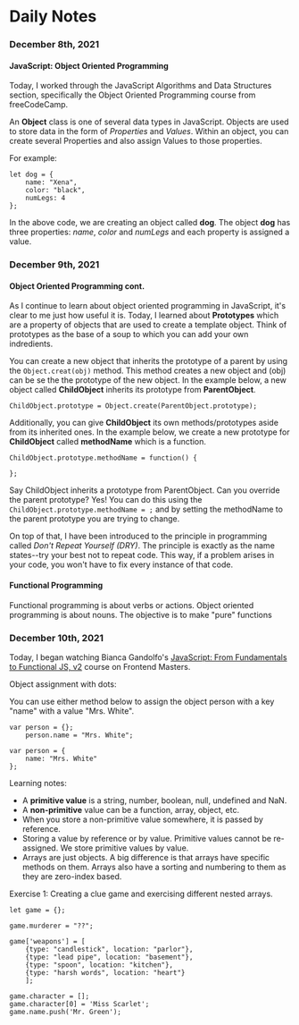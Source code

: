 # Daily Notes

### December 8th, 2021
#### JavaScript: Object Oriented Programming

Today, I worked through the JavaScript Algorithms and Data Structures section, specifically the Object Oriented Programming course from freeCodeCamp.

An **Object** class is one of several data types in JavaScript. Objects are used to store data in the form of *Properties* and *Values*. Within an object, you can create several Properties and also assign Values to those properties.

For example:

```
let dog = {
    name: "Xena",
    color: "black",
    numLegs: 4
};
```

In the above code, we are creating an object called **dog**. The object **dog** has three properties: *name*, *color* and *numLegs* and each property is assigned a value.

### December 9th, 2021
#### Object Oriented Programming cont.

As I continue to learn about object oriented programming in JavaScript, it's clear to me just how useful it is. Today, I learned about **Prototypes** which are a property of objects that are used to create a template object. Think of prototypes as the base of a soup to which you can add your own indredients.

You can create a new object that inherits the prototype of a parent by using the `Object.creat(obj)` method. This method creates a new object and (obj) can be se the the prototype of the new object. In the example below, a new object called **ChildObject** inherits its prototype from **ParentObject**.

```
ChildObject.prototype = Object.create(ParentObject.prototype);
```

Additionally, you can give **ChildObject** its own methods/prototypes aside from its inherited ones. In the example below, we create a new prototype for **ChildObject** called **methodName** which is a function.

```
ChildObject.prototype.methodName = function() {

};
```

Say ChildObject inherits a prototype from ParentObject. Can you override the parent prototype? Yes! You can do this using the `ChildObject.prototype.methodName = ;` and by setting the methodName to the parent prototype you are trying to change.

On top of that, I have been introduced to the principle in programming called *Don't Repeat Yourself (DRY)*. The principle is exactly as the name states--try your best not to repeat code. This way, if a problem arises in your code, you won't have to fix every instance of that code.

#### Functional Programming

Functional programming is about verbs or actions. Object oriented programming is about nouns. The objective is to make "pure" functions 

### December 10th, 2021

Today, I began watching Bianca Gandolfo's [JavaScript: From Fundamentals to Functional JS, v2](https://frontendmasters.com/courses/js-fundamentals-functional-v2/) course on Frontend Masters.

Object assignment with dots:

You can use either method below to assign the object person with a key "name" with a value "Mrs. White".

```
var person = {};
    person.name = "Mrs. White";

var person = {
    name: "Mrs. White"
};
```

Learning notes:
- A **primitive value** is a string, number, boolean, null, undefined and NaN.
- A **non-primitive** value can be a function, array, object, etc.
- When you store a non-primitive value somewhere, it is passed by reference.
- Storing a value by reference or by value. Primitive values cannot be re-assigned. We store primitive values by value.
- Arrays are just objects. A big difference is that arrays have specific methods on them. Arrays also have a sorting and numbering to them as they are zero-index based.

Exercise 1: Creating a clue game and exercising different nested arrays.

```
let game = {};

game.murderer = "??";

game['weapons'] = [
    {type: "candlestick", location: "parlor"},
    {type: "lead pipe", location: "basement"},
    {type: "spoon", location: "kitchen"},
    {type: "harsh words", location: "heart"}
    ];

game.character = [];
game.character[0] = 'Miss Scarlet';
game.name.push('Mr. Green');

```